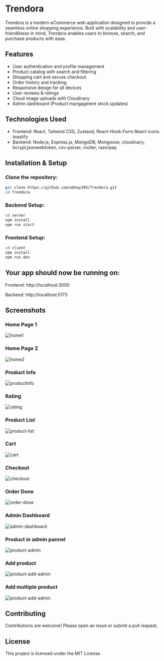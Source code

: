 # Trendora

Trendora is a modern eCommerce web application designed to provide a seamless online shopping experience. Built with scalability and user-friendliness in mind, Trendora enables users to browse, search, and purchase products with ease.

## Features

- User authentication and profile management
- Product catalog with search and filtering
- Shopping cart and secure checkout
- Order history and tracking
- Responsive design for all devices
- User reviews & ratings
- Cloud image uploads with Cloudinary
- Admin dashboard (Product mangagment stock updates)

## Technologies Used

- Frontend: React, Tailwind CSS, Zustand, React-Hook-Form React-icons toastify
- Backend: Node.js, Express.js, MongoDB, Mongoose, cloudinary, bcrypt,jsonwebtoken, csv-parser, multer, razorpay

## Installation & Setup

### Clone the repository:

```bash
git clone https://github.com/abhay395/Trendora.git
cd Trendora
```

### Backend Setup:

```bash
cd server
npm install
npm run start
```

### Frontend Setup:

```bash
cd client
npm install
npm run dev
```

## Your app should now be running on:

Frontend: http://localhost:3000

Backend: http://localhost:5173

## Screenshots

### Home Page 1

![home1](./screenshots/home1.png)

### Home Page 2

![home2](./screenshots/home2.png)

### Product Info

![productInfo](./screenshots/productInfo.png)

### Rating

![rating](./screenshots/rating.png)

### Product List

![product-list](./screenshots/product-list.png)

### Cart

![cart](./screenshots/cart.png)

### Checkout

![checkout](./screenshots/checkout.png)

### Order Done

![order-done](./screenshots/orderdone.png)

### Admin Dashboard

![admin-dashboard](./screenshots/admin-dashboard.png)

### Product in admin pannel

![product-admin](./screenshots/product-admin-dashboard.png)

### Add product

![product-add-admin](./screenshots/product-add.png)

### Add multiple product

![product-add-admin](./screenshots/product-add.png)

## Contributing

Contributions are welcome! Please open an issue or submit a pull request.

## License

This project is licensed under the MIT License.
